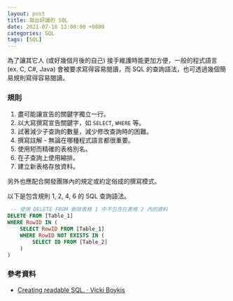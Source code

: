 ```yaml
---
layout: post
title: 寫出好讀的 SQL
date: 2021-07-18 12:00:00 +0800
categories: SQL
tags: [SQL]
--- 
```


為了讓其它人 (或好幾個月後的自己) 接手維護時能更加方便，一般的程式語言 (ex. C, C#, Java) 會被要求寫得容易閱讀，而 SQL 的查詢語法，也可透過幾個簡易規則寫得容易閱讀。

### 規則

1. 盡可能讓宣告的關鍵字獨立一行。
2. 以大寫撰寫宣告關鍵字，如 `SELECT`, `WHERE` 等。
3. 試著減少子查詢的數量，減少修改查詢時的困難。
4. 撰寫註解 - 無論在哪種程式語言都很重要。
5. 使用短而精確的表格別名。
6. 在子查詢上使用縮排。
7. 建立新表格存放資料。

另外也應配合開發團隊內的規定或約定俗成的撰寫模式。

以下是包含規則 1, 2, 4, 6 的 SQL 查詢語法。

``` SQL
 -- 使用 DELETE FROM 刪除表格 1 中不包含在表格 2 內的資料
DELETE FROM [Table_1]
WHERE RowID IN ( 
    SELECT RowID FROM [Table_1]
    WHERE RowID NOT EXISTS IN ( 
        SELECT ID FROM [Table_2]
    )
)
```

### 參考資料

- [Creating readable SQL. · Vicki Boykis](http://veekaybee.github.io/2015/06/02/good-sql/)

